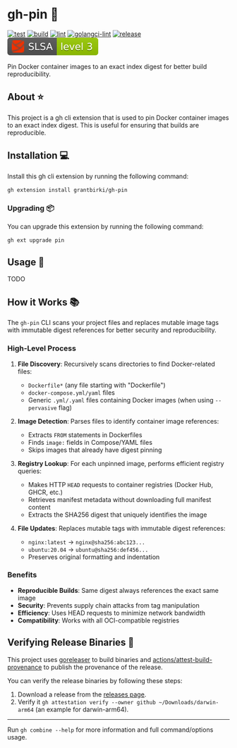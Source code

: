 # gh-pin 📌

[![test](https://github.com/grantbirki/gh-pin/actions/workflows/test.yml/badge.svg)](https://github.com/grantbirki/gh-pin/actions/workflows/test.yml)
[![build](https://github.com/grantbirki/gh-pin/actions/workflows/build.yml/badge.svg)](https://github.com/grantbirki/gh-pin/actions/workflows/build.yml)
[![lint](https://github.com/grantbirki/gh-pin/actions/workflows/lint.yml/badge.svg)](https://github.com/grantbirki/gh-pin/actions/workflows/lint.yml)
[![golangci-lint](https://github.com/grantbirki/gh-pin/actions/workflows/golangci-lint.yml/badge.svg)](https://github.com/grantbirki/gh-pin/actions/workflows/golangci-lint.yml)
[![release](https://github.com/grantbirki/gh-pin/actions/workflows/release.yml/badge.svg)](https://github.com/grantbirki/gh-pin/actions/workflows/release.yml)
![slsa-level3](docs/assets/slsa-level3.svg)

Pin Docker container images to an exact index digest for better build reproducibility.

## About ⭐

This project is a gh cli extension that is used to pin Docker container images to an exact index digest. This is useful for ensuring that builds are reproducible.

## Installation 💻

Install this gh cli extension by running the following command:

```bash
gh extension install grantbirki/gh-pin
```

### Upgrading 📦

You can upgrade this extension by running the following command:

```bash
gh ext upgrade pin
```

## Usage 🚀

TODO

## How it Works 📚

The `gh-pin` CLI scans your project files and replaces mutable image tags with immutable digest references for better security and reproducibility.

### High-Level Process

1. **File Discovery**: Recursively scans directories to find Docker-related files:
   - `Dockerfile*` (any file starting with "Dockerfile")
   - `docker-compose.yml/yaml` files
   - Generic `.yml/.yaml` files containing Docker images (when using `--pervasive` flag)

2. **Image Detection**: Parses files to identify container image references:
   - Extracts `FROM` statements in Dockerfiles
   - Finds `image:` fields in Compose/YAML files
   - Skips images that already have digest pinning

3. **Registry Lookup**: For each unpinned image, performs efficient registry queries:
   - Makes HTTP `HEAD` requests to container registries (Docker Hub, GHCR, etc.)
   - Retrieves manifest metadata without downloading full manifest content
   - Extracts the SHA256 digest that uniquely identifies the image

4. **File Updates**: Replaces mutable tags with immutable digest references:
   - `nginx:latest` → `nginx@sha256:abc123...`
   - `ubuntu:20.04` → `ubuntu@sha256:def456...`
   - Preserves original formatting and indentation

### Benefits

- **Reproducible Builds**: Same digest always references the exact same image
- **Security**: Prevents supply chain attacks from tag manipulation
- **Efficiency**: Uses HEAD requests to minimize network bandwidth
- **Compatibility**: Works with all OCI-compatible registries

## Verifying Release Binaries 🔏

This project uses [goreleaser](https://goreleaser.com/) to build binaries and [actions/attest-build-provenance](https://github.com/actions/attest-build-provenance) to publish the provenance of the release.

You can verify the release binaries by following these steps:

1. Download a release from the [releases page](https://github.com/grantbirki/gh-pin/releases).
2. Verify it `gh attestation verify --owner github ~/Downloads/darwin-arm64` (an example for darwin-arm64).

---

Run `gh combine --help` for more information and full command/options usage.
